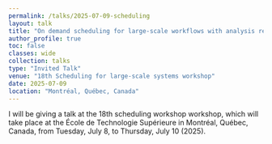 ```yaml
---
permalink: /talks/2025-07-09-scheduling
layout: talk
title: "On demand scheduling for large-scale workflows with analysis requirements"
author_profile: true
toc: false
classes: wide
collection: talks
type: "Invited Talk"
venue: "18th Scheduling for large-scale systems workshop"
date: 2025-07-09
location: "Montréal, Québec, Canada"
---
```


I will be giving a talk at the 18th scheduling workshop workshop, which will take place at the École de Technologie Supérieure in Montréal, Québec, Canada, from Tuesday, July 8, to Thursday, July 10 (2025).

